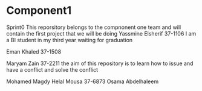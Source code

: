 # Component1
Sprint0
This reporsitory belongs to the compnonent one team and will contain the first project that we will be doing 
Yassmine Elsherif 37-1106
I am a BI student in my third year waiting for graduation 

Eman Khaled 37-1508



Maryam Zain 37-2211     the aim of this repository is to learn how to issue and have a conflict and solve the conflict 



Mohamed Magdy Helal Mousa 37-6873
Osama Abdelhaleem
